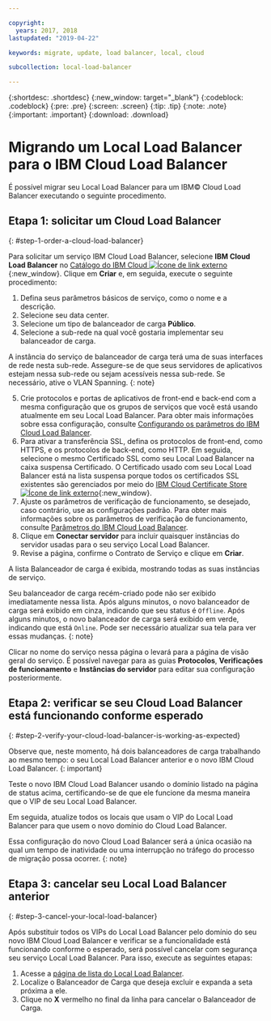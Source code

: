 ```yaml
---

copyright:
  years: 2017, 2018
lastupdated: "2019-04-22"

keywords: migrate, update, load balancer, local, cloud

subcollection: local-load-balancer

---
```


{:shortdesc: .shortdesc}
{:new_window: target="_blank"}
{:codeblock: .codeblock}
{:pre: .pre}
{:screen: .screen}
{:tip: .tip}
{:note: .note}
{:important: .important}
{:download: .download}

# Migrando um Local Load Balancer para o IBM Cloud Load Balancer

É possível migrar seu Local Load Balancer para um IBM© Cloud Load Balancer executando o seguinte procedimento.

## Etapa 1: solicitar um Cloud Load Balancer
{: #step-1-order-a-cloud-load-balancer}

Para solicitar um serviço IBM Cloud Load Balancer, selecione **IBM Cloud Load Balancer** no [Catálogo do IBM Cloud  ![Ícone de link externo](../../icons/launch-glyph.svg "Ícone de link externo")]( https://cloud.ibm.com/catalog/infrastructure/load-balancer-group){:new_window}. Clique em **Criar** e, em seguida, execute o seguinte procedimento:

1. Defina seus parâmetros básicos de serviço, como o nome e a descrição.
2. Selecione seu data center.
3. Selecione um tipo de balanceador de carga **Público**.
4. Selecione a sub-rede na qual você gostaria implementar seu balanceador de carga.

  A instância do serviço de balanceador de carga terá uma de suas interfaces de rede nesta sub-rede. Assegure-se de que seus servidores de aplicativos estejam nessa sub-rede ou sejam acessíveis nessa sub-rede. Se necessário, ative o VLAN Spanning.
  {: note}

5. Crie protocolos e portas de aplicativos de front-end e back-end com a mesma configuração que os grupos de serviços que você está usando atualmente em seu Local Load Balancer. Para obter mais informações sobre essa configuração, consulte [Configurando os parâmetros do IBM Cloud Load Balancer](/docs/infrastructure/loadbalancer-service?topic=loadbalancer-service-configuring-ibm-cloud-load-balancer-parameters#configuring-ibm-cloud-load-balancer-parameters).
6. Para ativar a transferência SSL, defina os protocolos de front-end, como HTTPS, e os protocolos de back-end, como HTTP. Em seguida, selecione o mesmo Certificado SSL como seu Local Load Balancer na caixa suspensa Certificado. O Certificado usado com seu Local Load Balancer está na lista suspensa porque todos os certificados SSL existentes são gerenciados por meio do [IBM Cloud Certificate Store  ![Ícone de link externo](../../icons/launch-glyph.svg "Ícone de link externo")](https://cloud.ibm.com/classic/security/sslcerts){:new_window}.
7. Ajuste os parâmetros de verificação de funcionamento, se desejado, caso contrário, use as configurações padrão. Para obter mais informações sobre os parâmetros de verificação de funcionamento, consulte [Parâmetros do IBM Cloud Load Balancer](/docs/infrastructure/loadbalancer-service?topic=loadbalancer-service-configuring-ibm-cloud-load-balancer-parameters#configure-health-checks).
8. Clique em **Conectar servidor** para incluir quaisquer instâncias do servidor usadas para o seu serviço Local Load Balancer.
9. Revise a página, confirme o Contrato de Serviço e clique em **Criar**.

A lista Balanceador de carga é exibida, mostrando todas as suas instâncias de serviço.

Seu balanceador de carga recém-criado pode não ser exibido imediatamente nessa lista. Após alguns minutos, o novo balanceador de carga será exibido em cinza, indicando que seu status é `Offline`. Após alguns minutos, o novo balanceador de carga será exibido em verde, indicando que está `Online`. Pode ser necessário atualizar sua tela para ver essas mudanças.
{: note}

Clicar no nome do serviço nessa página o levará para a página de visão geral do serviço. É possível navegar para as guias **Protocolos**, **Verificações de funcionamento** e **Instâncias do servidor** para editar sua configuração posteriormente.

## Etapa 2: verificar se seu Cloud Load Balancer está funcionando conforme esperado
{: #step-2-verify-your-cloud-load-balancer-is-working-as-expected}

Observe que, neste momento, há dois balanceadores de carga trabalhando ao mesmo tempo: o seu Local Load Balancer anterior e o novo IBM Cloud Load Balancer.
{: important}

Teste o novo IBM Cloud Load Balancer usando o domínio listado na página de status acima, certificando-se de que ele funcione da mesma maneira que o VIP de seu Local Load Balancer.

Em seguida, atualize todos os locais que usam o VIP do Local Load Balancer para que usem o novo domínio do Cloud Load Balancer.

Essa configuração do novo Cloud Load Balancer será a única ocasião na qual um tempo de inatividade ou uma interrupção no tráfego do processo de migração possa ocorrer.
{: note}

## Etapa 3: cancelar seu Local Load Balancer anterior
{: #step-3-cancel-your-local-load-balancer}

Após substituir todos os VIPs do Local Load Balancer pelo domínio do seu novo IBM Cloud Load Balancer e verificar se a funcionalidade está funcionando conforme o esperado, será possível cancelar com segurança seu serviço Local Load Balancer. Para isso, execute as seguintes etapas:

1. Acesse a [página de lista do Local Load Balancer](https://cloud.ibm.com/classic/network/loadbalancing/local).
2. Localize o Balanceador de Carga que deseja excluir e expanda a seta próxima a ele.
3. Clique no **X** vermelho no final da linha para cancelar o Balanceador de Carga.
